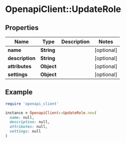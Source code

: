 # OpenapiClient::UpdateRole

## Properties

| Name | Type | Description | Notes |
| ---- | ---- | ----------- | ----- |
| **name** | **String** |  | [optional] |
| **description** | **String** |  | [optional] |
| **attributes** | **Object** |  | [optional] |
| **settings** | **Object** |  | [optional] |

## Example

```ruby
require 'openapi_client'

instance = OpenapiClient::UpdateRole.new(
  name: null,
  description: null,
  attributes: null,
  settings: null
)
```

